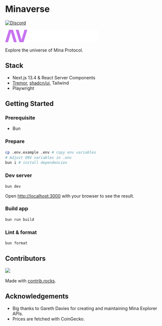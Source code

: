 # Minaverse

[![Discord](https://img.shields.io/discord/1127906495409958953?label=Discord)](https://discord.gg/ExzzfTGUnB)

<a href="https://minaverse.xyz">
  <img src="https://github.com/palladians/minaverse/blob/main/logo.png" />
</a>

Explore the universe of Mina Protocol.

## Stack

- Next.js 13.4 & React Server Components
- [Tremor](https://www.tremor.so/components), [shadcn/ui](https://ui.shadcn.com/), Tailwind
- Playwright

## Getting Started

### Prerequisite

- Bun

### Prepare

```bash
cp .env.example .env # copy env variables
# Adjust ENV variables in .env
bun i # install dependencies
```

### Dev server

```bash
bun dev
```

Open [http://localhost:3000](http://localhost:3000) with your browser to see the result.

### Build app

```bash
bun run build
```

### Lint & format

```bash
bun format
```

## Contributors

<a href="https://github.com/palladians/minaverse/graphs/contributors">
  <img src="https://contrib.rocks/image?repo=palladians/minaverse" />
</a>

Made with [contrib.rocks](https://contrib.rocks).

## Acknowledgements

- Big thanks to Gareth Davies for creating and maintaining Mina Explorer APIs.
- Prices are fetched with CoinGecko.

